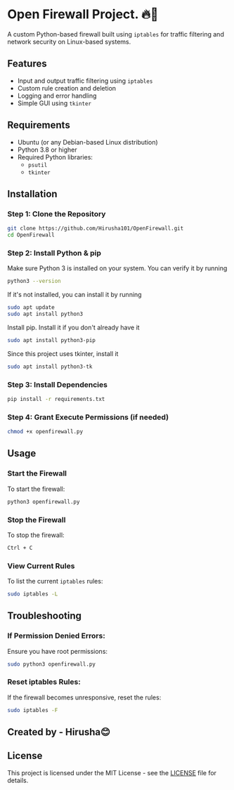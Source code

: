 # Open Firewall Project. 🔥🧱

A custom Python-based firewall built using `iptables` for traffic filtering and network security on Linux-based systems.

## Features
- Input and output traffic filtering using `iptables`
- Custom rule creation and deletion
- Logging and error handling
- Simple GUI using `tkinter`

## Requirements
- Ubuntu (or any Debian-based Linux distribution)
- Python 3.8 or higher
- Required Python libraries:
  - `psutil`
  - `tkinter`

## Installation

### Step 1: Clone the Repository
```bash
git clone https://github.com/Hirusha101/OpenFirewall.git
cd OpenFirewall 
```
### Step 2: Install Python & pip
Make sure Python 3 is installed on your system. You can verify it by running
```bash
python3 --version
```
If it's not installed, you can install it by running
```bash
sudo apt update
sudo apt install python3
```
Install pip. Install it if you don't already have it
```bash
sudo apt install python3-pip
```
Since this project uses tkinter, install it
```bash
sudo apt install python3-tk
```

### Step 3: Install Dependencies
```bash
pip install -r requirements.txt
```

### Step 4: Grant Execute Permissions (if needed)
```bash
chmod +x openfirewall.py
```

## Usage

### Start the Firewall
To start the firewall:
```bash
python3 openfirewall.py
```

### Stop the Firewall
To stop the firewall:
```bash
Ctrl + C
```

### View Current Rules
To list the current `iptables` rules:
```bash
sudo iptables -L
```

## Troubleshooting
### If Permission Denied Errors:
Ensure you have root permissions:
```bash
sudo python3 openfirewall.py
```

### Reset iptables Rules:
If the firewall becomes unresponsive, reset the rules:
```bash
sudo iptables -F
```

## Created by - Hirusha😊


## License
This project is licensed under the MIT License - see the [LICENSE](LICENSE) file for details.


